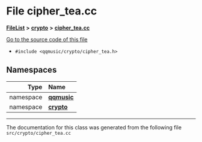 

# File cipher\_tea.cc



[**FileList**](files.md) **>** [**crypto**](dir_4261af1259721e3e39e0d2dd7354b511.md) **>** [**cipher\_tea.cc**](cipher__tea_8cc.md)

[Go to the source code of this file](cipher__tea_8cc_source.md)



* `#include <qqmusic/crypto/cipher_tea.h>`













## Namespaces

| Type | Name |
| ---: | :--- |
| namespace | [**qqmusic**](namespaceqqmusic.md) <br> |
| namespace | [**crypto**](namespaceqqmusic_1_1crypto.md) <br> |





















































------------------------------
The documentation for this class was generated from the following file `src/crypto/cipher_tea.cc`

